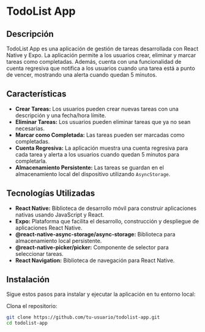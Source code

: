 # TodoList App

## Descripción

TodoList App es una aplicación de gestión de tareas desarrollada con React Native y Expo. La aplicación permite a los usuarios crear, eliminar y marcar tareas como completadas. Además, cuenta con una funcionalidad de cuenta regresiva que notifica a los usuarios cuando una tarea está a punto de vencer, mostrando una alerta cuando quedan 5 minutos.

## Características

- **Crear Tareas:** Los usuarios pueden crear nuevas tareas con una descripción y una fecha/hora límite.
- **Eliminar Tareas:** Los usuarios pueden eliminar tareas que ya no sean necesarias.
- **Marcar como Completada:** Las tareas pueden ser marcadas como completadas.
- **Cuenta Regresiva:** La aplicación muestra una cuenta regresiva para cada tarea y alerta a los usuarios cuando quedan 5 minutos para completarla.
- **Almacenamiento Persistente:** Las tareas se guardan en el almacenamiento local del dispositivo utilizando `AsyncStorage`.

## Tecnologías Utilizadas

- **React Native:** Biblioteca de desarrollo móvil para construir aplicaciones nativas usando JavaScript y React.
- **Expo:** Plataforma que facilita el desarrollo, construcción y despliegue de aplicaciones React Native.
- **@react-native-async-storage/async-storage:** Biblioteca para almacenamiento local persistente.
- **@react-native-picker/picker:** Componente de selector para seleccionar tareas.
- **React Navigation:** Biblioteca de navegación para React Native.

## Instalación

Sigue estos pasos para instalar y ejecutar la aplicación en tu entorno local:

 Clona el repositorio:

   ```bash
   git clone https://github.com/tu-usuario/todolist-app.git
   cd todolist-app
